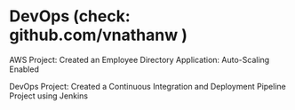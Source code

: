# DevOps (check: github.com/vnathanw )
AWS Project:
Created an Employee Directory Application:
Auto-Scaling Enabled

DevOps Project:
Created a Continuous Integration and Deployment Pipeline Project using Jenkins
